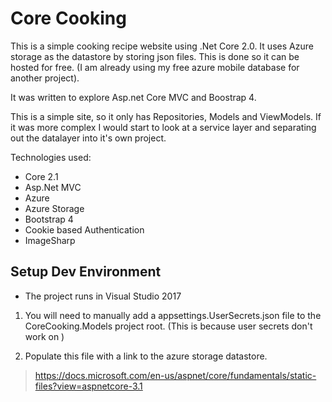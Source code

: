 # Core Cooking

This is a simple cooking recipe website using .Net Core 2.0. It uses Azure storage as the datastore by storing json files. 
This is done so it can be hosted for free. (I am already using my free azure mobile database for another project).

It was written to explore Asp.net Core MVC and Boostrap 4.

This is a simple site, so it only has Repositories, Models and ViewModels. 
If it was more complex I would start to look at a service layer and separating out the datalayer into it's own project.

Technologies used:
- Core 2.1 
- Asp.Net MVC 
- Azure
- Azure Storage
- Bootstrap 4
- Cookie based Authentication
- ImageSharp

## Setup Dev Environment
* The project runs in Visual Studio 2017
1. You will need to manually add a appsettings.UserSecrets.json file to the CoreCooking.Models project root.
  (This is because user secrets don't work on )

2. Populate this file with a link to the azure storage datastore.




> https://docs.microsoft.com/en-us/aspnet/core/fundamentals/static-files?view=aspnetcore-3.1